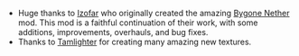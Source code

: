 + Huge thanks to [Izofar](https://www.curseforge.com/members/izofar) who originally created the amazing [Bygone Nether](https://www.curseforge.com/minecraft/mc-mods/bygone-nether) mod. This mod is a faithful continuation of their work, with some additions, improvements, overhauls, and bug fixes.
+ Thanks to [Tamlighter](https://www.curseforge.com/members/tamlighter) for creating many amazing new textures.